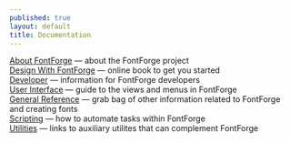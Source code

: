 ```yaml
---
published: true
layout: default
title: Documentation
---
```


[About FontForge](/en-US/project) &mdash; about the FontForge project  
[Design With FontForge](http://designwithfontforge.com) &mdash; online book to get you started  
[Developer](developers) &mdash; information for FontForge developers  
[User Interface](interface) &mdash; guide to the views and menus in FontForge  
[General Reference](reference) &mdash; grab bag of other information related to FontForge and creating fonts  
[Scripting](scripting) &mdash; how to automate tasks within FontForge  
[Utilities](utilities) &mdash; links to auxiliary utilites that can complement FontForge  